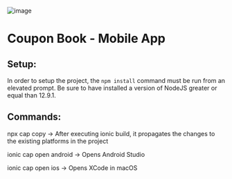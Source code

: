 ![image](https://user-images.githubusercontent.com/32349705/114488721-3fcc3e80-9be8-11eb-9744-38eaf07ea3ef.png)

# Coupon Book - Mobile App

## Setup:

In order to setup the project, the `npm install` command must be run from an elevated prompt. Be sure to have installed a version of NodeJS greater or equal than 12.9.1.

## Commands:

npx cap copy -> After executing ionic build, it propagates the changes to the existing platforms in the project

ionic cap open android -> Opens Android Studio

ionic cap open ios -> Opens XCode in macOS
